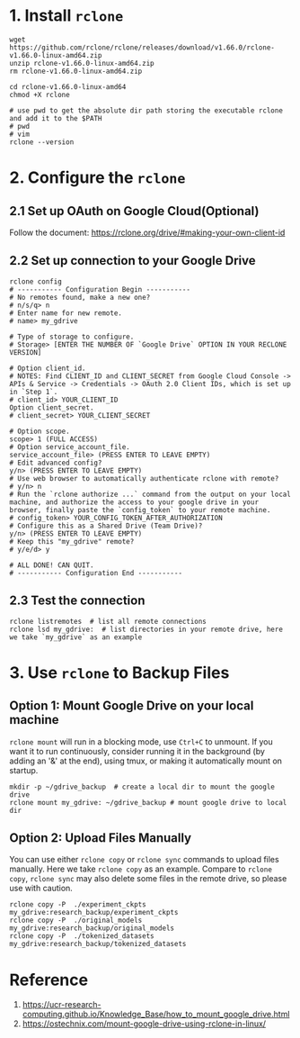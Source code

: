 # 1. Install `rclone`
```
wget https://github.com/rclone/rclone/releases/download/v1.66.0/rclone-v1.66.0-linux-amd64.zip
unzip rclone-v1.66.0-linux-amd64.zip
rm rclone-v1.66.0-linux-amd64.zip

cd rclone-v1.66.0-linux-amd64
chmod +X rclone

# use pwd to get the absolute dir path storing the executable rclone and add it to the $PATH
# pwd
# vim 
rclone --version
```

# 2. Configure the `rclone`
## 2.1 Set up OAuth on Google Cloud(Optional)
Follow the document: https://rclone.org/drive/#making-your-own-client-id
## 2.2 Set up connection to your Google Drive
```
rclone config
# ----------- Configuration Begin -----------
# No remotes found, make a new one? 
# n/s/q> n
# Enter name for new remote. 
# name> my_gdrive

# Type of storage to configure.
# Storage> [ENTER THE NUMBER OF `Google Drive` OPTION IN YOUR RECLONE VERSION]

# Option client_id.
# NOTES: Find CLIENT_ID and CLIENT_SECRET from Google Cloud Console -> APIs & Service -> Credentials -> OAuth 2.0 Client IDs, which is set up in `Step 1`.
# client_id> YOUR_CLIENT_ID
Option client_secret.
# client_secret> YOUR_CLIENT_SECRET

# Option scope.
scope> 1 (FULL ACCESS)
# Option service_account_file.
service_account_file> (PRESS ENTER TO LEAVE EMPTY)
# Edit advanced config?
y/n> (PRESS ENTER TO LEAVE EMPTY)
# Use web browser to automatically authenticate rclone with remote?
# y/n> n
# Run the `rclone authorize ...` command from the output on your local machine, and authorize the access to your google drive in your browser, finally paste the `config_token` to your remote machine.
# config_token> YOUR_CONFIG_TOKEN_AFTER_AUTHORIZATION
# Configure this as a Shared Drive (Team Drive)?
y/n> (PRESS ENTER TO LEAVE EMPTY)
# Keep this "my_gdrive" remote?
# y/e/d> y

# ALL DONE! CAN QUIT.
# ----------- Configuration End -----------
```
## 2.3 Test the connection
```
rclone listremotes  # list all remote connections
rclone lsd my_gdrive:  # list directories in your remote drive, here we take `my_gdrive` as an example
```
# 3. Use `rclone` to Backup Files
## Option 1: Mount Google Drive on your local machine
`rclone mount` will run in a blocking mode, use `Ctrl+C` to unmount. If you want it to run continuously, consider running it in the background (by adding an '&' at the end), using tmux, or making it automatically mount on startup.
```
mkdir -p ~/gdrive_backup  # create a local dir to mount the google drive
rclone mount my_gdrive: ~/gdrive_backup # mount google drive to local dir
```
## Option 2: Upload Files Manually
You can use either `rclone copy` or `rclone sync` commands to upload files manually. Here we take `rclone copy` as an example. Compare to `rclone copy`, `rclone sync` may also delete some files in the remote drive, so please use with caution.

```
rclone copy -P  ./experiment_ckpts my_gdrive:research_backup/experiment_ckpts
rclone copy -P  ./original_models my_gdrive:research_backup/original_models
rclone copy -P  ./tokenized_datasets my_gdrive:research_backup/tokenized_datasets
```

# Reference
1. https://ucr-research-computing.github.io/Knowledge_Base/how_to_mount_google_drive.html
2. https://ostechnix.com/mount-google-drive-using-rclone-in-linux/

